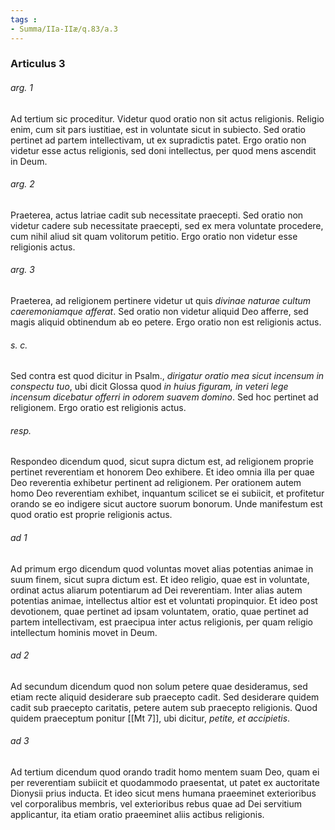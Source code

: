 ```yaml
---
tags : 
- Summa/IIa-IIæ/q.83/a.3
---
```


### Articulus 3

###### arg. 1
Ad tertium sic proceditur. Videtur quod oratio non sit actus religionis. Religio enim, cum sit pars iustitiae, est in voluntate sicut in subiecto. Sed oratio pertinet ad partem intellectivam, ut ex supradictis patet. Ergo oratio non videtur esse actus religionis, sed doni intellectus, per quod mens ascendit in Deum.

###### arg. 2
Praeterea, actus latriae cadit sub necessitate praecepti. Sed oratio non videtur cadere sub necessitate praecepti, sed ex mera voluntate procedere, cum nihil aliud sit quam volitorum petitio. Ergo oratio non videtur esse religionis actus.

###### arg. 3
Praeterea, ad religionem pertinere videtur ut quis *divinae naturae cultum caeremoniamque afferat*. Sed oratio non videtur aliquid Deo afferre, sed magis aliquid obtinendum ab eo petere. Ergo oratio non est religionis actus.

###### s. c.
Sed contra est quod dicitur in Psalm., *dirigatur oratio mea sicut incensum in conspectu tuo*, ubi dicit Glossa quod *in huius figuram, in veteri lege incensum dicebatur offerri in odorem suavem domino*. Sed hoc pertinet ad religionem. Ergo oratio est religionis actus.

###### resp.
Respondeo dicendum quod, sicut supra dictum est, ad religionem proprie pertinet reverentiam et honorem Deo exhibere. Et ideo omnia illa per quae Deo reverentia exhibetur pertinent ad religionem. Per orationem autem homo Deo reverentiam exhibet, inquantum scilicet se ei subiicit, et profitetur orando se eo indigere sicut auctore suorum bonorum. Unde manifestum est quod oratio est proprie religionis actus.

###### ad 1
Ad primum ergo dicendum quod voluntas movet alias potentias animae in suum finem, sicut supra dictum est. Et ideo religio, quae est in voluntate, ordinat actus aliarum potentiarum ad Dei reverentiam. Inter alias autem potentias animae, intellectus altior est et voluntati propinquior. Et ideo post devotionem, quae pertinet ad ipsam voluntatem, oratio, quae pertinet ad partem intellectivam, est praecipua inter actus religionis, per quam religio intellectum hominis movet in Deum.

###### ad 2
Ad secundum dicendum quod non solum petere quae desideramus, sed etiam recte aliquid desiderare sub praecepto cadit. Sed desiderare quidem cadit sub praecepto caritatis, petere autem sub praecepto religionis. Quod quidem praeceptum ponitur [[Mt 7]], ubi dicitur, *petite, et accipietis*.

###### ad 3
Ad tertium dicendum quod orando tradit homo mentem suam Deo, quam ei per reverentiam subiicit et quodammodo praesentat, ut patet ex auctoritate Dionysii prius inducta. Et ideo sicut mens humana praeeminet exterioribus vel corporalibus membris, vel exterioribus rebus quae ad Dei servitium applicantur, ita etiam oratio praeeminet aliis actibus religionis.

